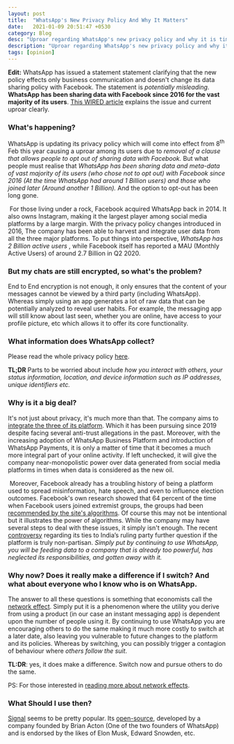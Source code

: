 ```yaml
---
layout: post
title:  "WhatsApp's New Privacy Policy And Why It Matters"
date:   2021-01-09 20:51:47 +0530
category: Blog
desc: "Uproar regarding WhatsApp's new privacy policy and why it is time to switch to better and more privacy centered alternatives."
description: "Uproar regarding WhatsApp's new privacy policy and why it is time to switch to better and more privacy centered alternatives."
tags: [opinion]
---
```

<!--end_excerpt-->

**Edit:** WhatsApp has issued a statement statement clarifying that the new policy effects only business communication and doesn't change its data sharing policy with Facebook. The statement is *potentially misleading*.  **WhatsApp has been sharing data with Facebook since 2016 for the vast majority of its users**. [This WIRED article](https://www.wired.com/story/whatsapp-facebook-data-share-notification/amp) explains the issue and current uproar clearly.

### What's happening?

WhatsApp is updating its privacy policy which will come into effect from 8<sup>th</sup> Feb this year causing a uproar among its users due to *removal of a clause that allows people to opt out of sharing data with Facebook.* But what people must realise that *WhatsApp has been sharing data and meta-data of vast majority of its users (who chose not to opt out) with Facebook since 2016 (At the time WhatsApp had around 1 Billion users) and those who joined later (Around another 1 Billion).* And the option to opt-out has been long gone.

​	For those living under a rock, Facebook acquired WhatsApp back in 2014. It also owns Instagram, making it the largest player among social media platforms by a large margin. With the privacy policy changes introduced in 2016, The company has been able to harvest and integrate user data from all the three major platforms. To put things into perspective, *WhatsApp has  2 Billion active users* , while Facebook itself has reported a MAU (Monthly Active Users)  of around 2.7 Billion in Q2 2020.

### But my chats are still encrypted, so what's the problem?

End to End encryption is not enough, it only ensures that the content of your messages cannot be viewed by a third party (including WhatsApp). Whereas simply using an app generates a lot of raw data that can be potentially analyzed to reveal user habits. For example, the messaging app will still know about last seen, whether you are online, have access to your profile picture, etc which allows it to offer its core functionality.

### What information does WhatsApp collect?

Please read the whole privacy policy [here](https://www.whatsapp.com/legal/updates/privacy-policy/?lang=en).

**TL;DR** Parts to be worried about include *how you interact with others, your status information, location, and device information such as IP addresses, unique identifiers etc.*

### Why is it a big deal?

It's not just about privacy, it's much more than that. The company aims to [integrate the three of its platform](https://www.nytimes.com/2019/01/25/technology/facebook-instagram-whatsapp-messenger.html). Which it has been pursuing since 2019 despite facing several anti-trust allegations in the past. Moreover, with the increasing adoption of WhatsApp Business Platform and introduction of WhatsApp Payments, it is only a matter of time that it becomes a much more integral part of your online activity. If left unchecked, it will give the company near-monopolistic power over data generated from social media platforms in times when data is considered as the new oil.

​		Moreover, Facebook already has a troubling history of being a platform used to spread misinformation, hate speech, and even to influence election outcomes. Facebook's own research showed that 64 percent of the time when Facebook users joined extremist groups, the groups had been [recommended by the site's algorithms](https://www.wsj.com/articles/facebook-knows-it-encourages-division-top-executives-nixed-solutions-11590507499). Of course this may not be intentional but it illustrates the power of algorithms. While the company may have several steps to deal with these issues, it simply isn't enough. The recent [controversy](https://time.com/5883993/india-facebook-hate-speech-bjp/) regarding its ties to India’s ruling party further question if the platform is truly non-partisan. *Simply put by continuing to use WhatsApp, you will be feeding data to a company that is already too powerful, has neglected its responsibilities, and gotten away with it.*

### Why now? Does it really make a difference if I switch? And what about everyone who I know who is on WhatsApp.

The answer to all these questions is something that economists call the [network effect](https://en.wikipedia.org/wiki/Network_effect). Simply put it is a phenomenon where the utility you derive from using a product (in our case an instant messaging app) is dependent upon the number of people using it. By continuing to use WhatsApp you are encouraging others to do the same making it much more costly to switch at a later date, also leaving you vulnerable to future changes to the platform and its policies. Whereas by switching, you can possibly trigger a contagion of behaviour where *others follow the suit*.

**TL:DR**: yes, it does make a difference. Switch now and pursue others to do the same.

PS: For those interested in [reading more about network effects](https://economics.mit.edu/files/4831).

### What Should I use then?

[Signal](https://signal.org/en/) seems to be pretty popular. Its [open-source](https://github.com/signalapp), developed by a company founded by Brian Acton (One of the two founders of WhatsApp) and is endorsed by the likes of Elon Musk, Edward Snowden, etc.
